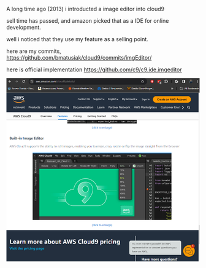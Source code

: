 A long time ago (2013)  i introducted a image editor into cloud9

sell time has passed, and amazon picked that as a IDE for online development.

well i noticed that they use my feature as a selling point.

here are my commits, 
  https://github.com/bmatusiak/cloud9/commits/imgEditor/

here is official implementation https://github.com/c9/c9.ide.imgeditor

![aws_img_sp](./c9.sp.imgEditor.png)
